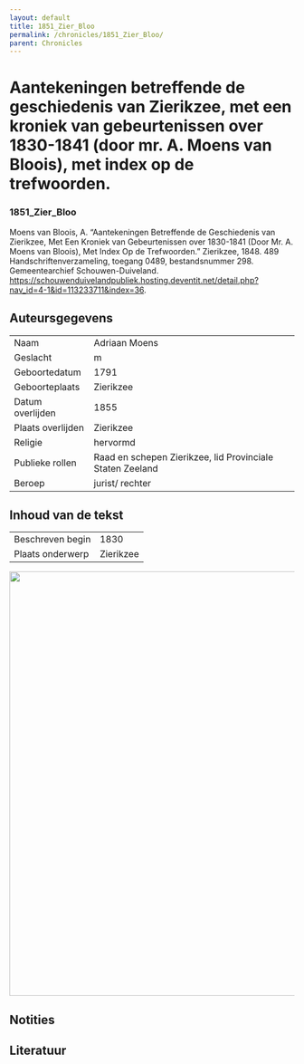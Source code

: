 ```yaml
---
layout: default
title: 1851_Zier_Bloo
permalink: /chronicles/1851_Zier_Bloo/
parent: Chronicles
--- 
```



# Aantekeningen betreffende de geschiedenis van Zierikzee, met een kroniek van gebeurtenissen over 1830-1841 (door mr. A. Moens van Bloois), met index op de trefwoorden. 

### 1851_Zier_Bloo 

Moens van Bloois, A. “Aantekeningen Betreffende de Geschiedenis van Zierikzee, Met Een Kroniek van Gebeurtenissen over 1830-1841 (Door Mr. A. Moens van Bloois), Met Index Op de Trefwoorden.” Zierikzee, 1848. 489 Handschriftenverzameling, toegang 0489, bestandsnummer 298. Gemeentearchief Schouwen-Duiveland. https://schouwenduivelandpubliek.hosting.deventit.net/detail.php?nav_id=4-1&id=113233711&index=36. 

## Auteursgegevens 

| | | 
| --------------- | --------------- | 
| Naam | Adriaan Moens | 
| Geslacht | m | 
| Geboortedatum | 1791 | 
| Geboorteplaats | Zierikzee | 
| Datum overlijden | 1855 | 
| Plaats overlijden | Zierikzee | 
| Religie | hervormd | 
| Publieke rollen | Raad en schepen Zierikzee, lid Provinciale Staten Zeeland | 
| Beroep | jurist/ rechter | 

## Inhoud van de tekst 

| | | 
| --------------- | --------------- | 
| Beschreven begin | 1830 | 
| Plaats onderwerp | Zierikzee | 

[<img src="..\..\barplots_chronicles\1851_Zier_Bloo.jpg" width="750"/>](..\..\barplots_chronicles\1851_Zier_Bloo.jpg) 

## Notities 

## Literatuur 

